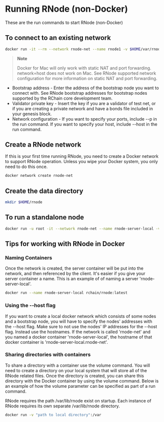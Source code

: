 # Running RNode (non-Docker)
These are the run commands to start RNode (non-Docker)

## To connect to an existing network
```bash
docker run -it --rm --network rnode-net --name rnode1 -v $HOME/var/rnode1:/var/lib/rnode rchain/rnode:latest run  --bootstrap "<bootstrap node address>" --map-size 1099511627776
```
> **Note**
>
>Docker for Mac will only work with static NAT and port forwarding.  network=host does not work on Mac. See RNode supported network configuration for more information on static NAT and port forwarding.

* Bootstrap address - Enter the address of the bootstrap node you want to connect with. See RNode bootstrap addresses for bootstrap nodes supported by the RChain core development team.
* Validator private key - Insert the key if you are a validator of test net, or if you are creating a private network and have a bonds file included in your genesis block.
* Network configuration - If you want to specify your ports, include --p in the run command. If you want to specify your host, include --host in the run command.

## Create a RNode network
If this is your first time running RNode, you need to create a Docker network to support RNode operation. Unless you wipe your Docker system, you only need to do this once.

```bash
docker network create rnode-net
```

## Create the data directory
```bash
mkdir $HOME/rnode
```



## To run a standalone node
```bash
docker run -u root -it --network rnode-net --name rnode-server-local -v "$HOME/rnode":/var/lib/rnode rchain/rnode:latest run --standalone
```

## Tips for working with RNode in Docker
### Naming Containers
Once the network is created, the server container will be put into the network, and then referenced by the client.  It's easier if you give your server container a name.  This is an example of of naming a server 'rnode-server-local'.  

```bash
docker run --name rnode-server-local rchain/rnode:latest
```

### Using the --host flag
If you want to create a local docker network which consists of some nodes and a bootstrap node, you will have to specify the nodes' addresses with the --host flag. Make sure to not use the nodes' IP addresses for the --host flag. Instead use the hostnames. If the network is called 'rnode-net' and you named a docker container 'rnode-server-local', the hostname of that docker container is 'rnode-server-local.rnode-net'.

### Sharing directories with containers
To share a directory with a container use the volume command.  You will need to create a directory on your local system that will store all of the RNode related files.  Once the directory is created, you can share this directory with the Docker container by using the volume command.   Below is an example of how the volume parameter can be specified as part of a run command.

RNode requires the path /var/lib/rnode exist on startup.  Each instance of RNode requires its own separate /var/lib/rnode directory.

```bash
docker run -v "path to local directory":/var
```
